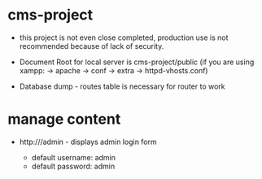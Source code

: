 # cms-project

- this project is not even close completed, production use is not recommended because of lack of security.

- Document Root for local server is cms-project/public (if you are using xampp: <path to your xampp folder> -> apache -> conf -> extra -> httpd-vhosts.conf)
- Database dump - routes table is necessary for router to work

# manage content

- http://<ServerName>/admin - displays admin login form
  - default username: admin
  - default password: admin
